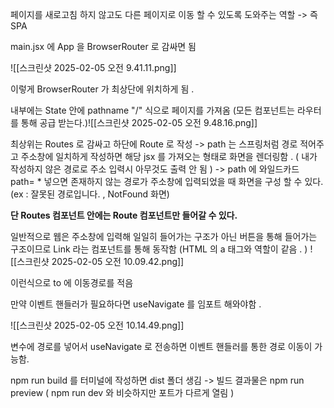  페이지를 새로고침 하지 않고도 다른 페이지로 이동 할 수 있도록 도와주는 역할 
 -> 즉 SPA 

main.jsx 에 App 을 BrowserRouter 로 감싸면 됨 

![[스크린샷 2025-02-05 오전 9.41.11.png]]

이렇게 BrowserRouter 가 최상단에 위치하게 됨 .

내부에는 State 안에 pathname "/" 식으로 페이지를 가져옴 (모든 컴포넌트는 라우터를 통해 공급 받는다.)![[스크린샷 2025-02-05 오전 9.48.16.png]]

최상위는 Routes 로 감싸고 하단에 
Route 로 작성 
-> path 는 스프링처럼 경로 적어주고 주소창에 일치하게 작성하면
해당 jsx 를 가져오는 형태로 화면을 렌더링함 . 
( 내가 작성하지 않은 경로로 주소 입력시 아무것도 출력 안 됨 )
-> path 에 와일드카드 path= \* 넣으면 존재하지 않는 경로가 주소창에 입력되었을 때 화면을 구성 할 수 있다.
(ex : 잘못된 경로입니다. , NotFound 화면)


**단 Routes 컴포넌트 안에는 Route 컴포넌트만 들어갈 수 있다.**


일반적으로 웹은 주소창에 입력해 일일히 들어가는 구조가 아닌 버튼을 통해 들어가는 구조이므로 
Link 라는 컴포넌트를 통해 동작함 (HTML 의 a 태그와 역할이 같음 . )
![[스크린샷 2025-02-05 오전 10.09.42.png]]

 이런식으로 to 에 이동경로를 적음 

만약 이벤트 핸들러가 필요하다면 useNavigate 를 임포트 해와야함 . 


![[스크린샷 2025-02-05 오전 10.14.49.png]]

변수에 경로를 넣어서 useNavigate 로 전송하면 이벤트 핸들러를 통한 경로 이동이 가능함.


npm run build 를 터미널에 작성하면 dist 폴더 생김 -> 빌드 결과물은 npm run preview 
( npm run dev 와 비슷하지만 포트가 다르게 열림 )